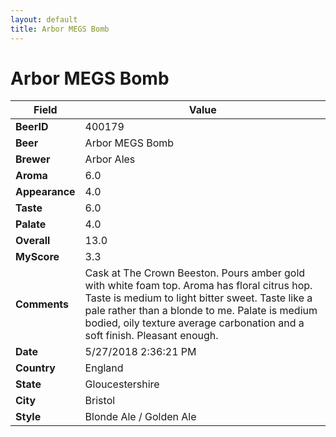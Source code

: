 ```yaml
---
layout: default
title: Arbor MEGS Bomb
---
```


# Arbor MEGS Bomb

| Field         | Value     |
|---------------|-----------|
| **BeerID** | 400179 |
| **Beer** | Arbor MEGS Bomb |
| **Brewer** | Arbor Ales |
| **Aroma** | 6.0 |
| **Appearance** | 4.0 |
| **Taste** | 6.0 |
| **Palate** | 4.0 |
| **Overall** | 13.0 |
| **MyScore** | 3.3 |
| **Comments** | Cask at The Crown Beeston. Pours amber gold with white foam top. Aroma has floral citrus hop. Taste is medium to light bitter sweet. Taste like a pale rather than a blonde to me. Palate is medium bodied, oily texture average carbonation and a soft finish. Pleasant enough. |
| **Date** | 5/27/2018 2:36:21 PM |
| **Country** | England |
| **State** | Gloucestershire |
| **City** | Bristol |
| **Style** | Blonde Ale / Golden Ale |
